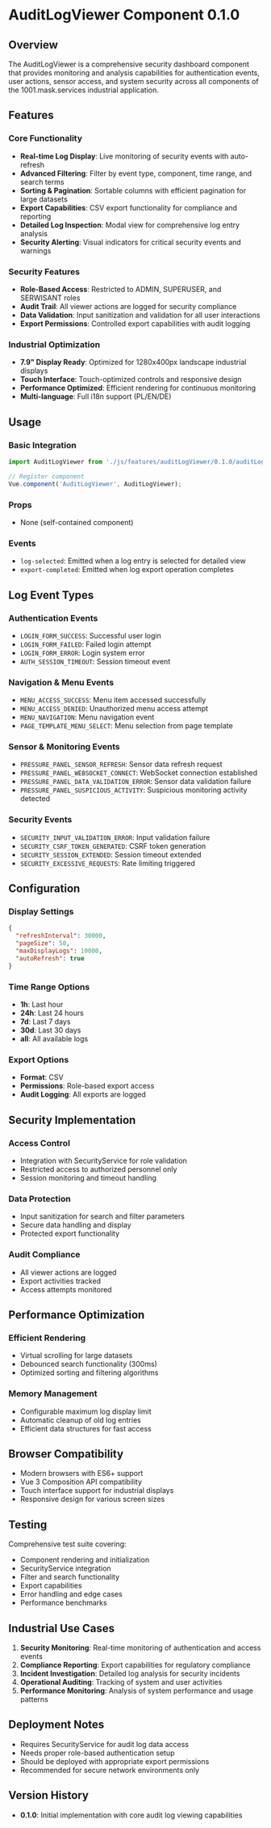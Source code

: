 # AuditLogViewer Component 0.1.0

## Overview

The AuditLogViewer is a comprehensive security dashboard component that provides monitoring and analysis capabilities for authentication events, user actions, sensor access, and system security across all components of the 1001.mask.services industrial application.

## Features

### Core Functionality
- **Real-time Log Display**: Live monitoring of security events with auto-refresh
- **Advanced Filtering**: Filter by event type, component, time range, and search terms  
- **Sorting & Pagination**: Sortable columns with efficient pagination for large datasets
- **Export Capabilities**: CSV export functionality for compliance and reporting
- **Detailed Log Inspection**: Modal view for comprehensive log entry analysis
- **Security Alerting**: Visual indicators for critical security events and warnings

### Security Features
- **Role-Based Access**: Restricted to ADMIN, SUPERUSER, and SERWISANT roles
- **Audit Trail**: All viewer actions are logged for security compliance
- **Data Validation**: Input sanitization and validation for all user interactions
- **Export Permissions**: Controlled export capabilities with audit logging

### Industrial Optimization
- **7.9" Display Ready**: Optimized for 1280x400px landscape industrial displays
- **Touch Interface**: Touch-optimized controls and responsive design
- **Performance Optimized**: Efficient rendering for continuous monitoring
- **Multi-language**: Full i18n support (PL/EN/DE)

## Usage

### Basic Integration
```javascript
import AuditLogViewer from './js/features/auditLogViewer/0.1.0/auditLogViewer.js';

// Register component
Vue.component('AuditLogViewer', AuditLogViewer);
```

### Props
- None (self-contained component)

### Events
- `log-selected`: Emitted when a log entry is selected for detailed view
- `export-completed`: Emitted when log export operation completes

## Log Event Types

### Authentication Events
- `LOGIN_FORM_SUCCESS`: Successful user login
- `LOGIN_FORM_FAILED`: Failed login attempt
- `LOGIN_FORM_ERROR`: Login system error
- `AUTH_SESSION_TIMEOUT`: Session timeout event

### Navigation & Menu Events  
- `MENU_ACCESS_SUCCESS`: Menu item accessed successfully
- `MENU_ACCESS_DENIED`: Unauthorized menu access attempt
- `MENU_NAVIGATION`: Menu navigation event
- `PAGE_TEMPLATE_MENU_SELECT`: Menu selection from page template

### Sensor & Monitoring Events
- `PRESSURE_PANEL_SENSOR_REFRESH`: Sensor data refresh request
- `PRESSURE_PANEL_WEBSOCKET_CONNECT`: WebSocket connection established
- `PRESSURE_PANEL_DATA_VALIDATION_ERROR`: Sensor data validation failure
- `PRESSURE_PANEL_SUSPICIOUS_ACTIVITY`: Suspicious monitoring activity detected

### Security Events
- `SECURITY_INPUT_VALIDATION_ERROR`: Input validation failure
- `SECURITY_CSRF_TOKEN_GENERATED`: CSRF token generation
- `SECURITY_SESSION_EXTENDED`: Session timeout extended
- `SECURITY_EXCESSIVE_REQUESTS`: Rate limiting triggered

## Configuration

### Display Settings
```json
{
  "refreshInterval": 30000,
  "pageSize": 50,
  "maxDisplayLogs": 10000,
  "autoRefresh": true
}
```

### Time Range Options
- **1h**: Last hour
- **24h**: Last 24 hours  
- **7d**: Last 7 days
- **30d**: Last 30 days
- **all**: All available logs

### Export Options
- **Format**: CSV
- **Permissions**: Role-based export access
- **Audit Logging**: All exports are logged

## Security Implementation

### Access Control
- Integration with SecurityService for role validation
- Restricted access to authorized personnel only
- Session monitoring and timeout handling

### Data Protection
- Input sanitization for search and filter parameters
- Secure data handling and display
- Protected export functionality

### Audit Compliance
- All viewer actions are logged
- Export activities tracked
- Access attempts monitored

## Performance Optimization

### Efficient Rendering
- Virtual scrolling for large datasets
- Debounced search functionality (300ms)
- Optimized sorting and filtering algorithms

### Memory Management
- Configurable maximum log display limit
- Automatic cleanup of old log entries
- Efficient data structures for fast access

## Browser Compatibility

- Modern browsers with ES6+ support
- Vue 3 Composition API compatibility
- Touch interface support for industrial displays
- Responsive design for various screen sizes

## Testing

Comprehensive test suite covering:
- Component rendering and initialization
- SecurityService integration
- Filter and search functionality
- Export capabilities
- Error handling and edge cases
- Performance benchmarks

## Industrial Use Cases

1. **Security Monitoring**: Real-time monitoring of authentication and access events
2. **Compliance Reporting**: Export capabilities for regulatory compliance
3. **Incident Investigation**: Detailed log analysis for security incidents
4. **Operational Auditing**: Tracking of system and user activities
5. **Performance Monitoring**: Analysis of system performance and usage patterns

## Deployment Notes

- Requires SecurityService for audit log data access
- Needs proper role-based authentication setup
- Should be deployed with appropriate export permissions
- Recommended for secure network environments only

## Version History

- **0.1.0**: Initial implementation with core audit log viewing capabilities
